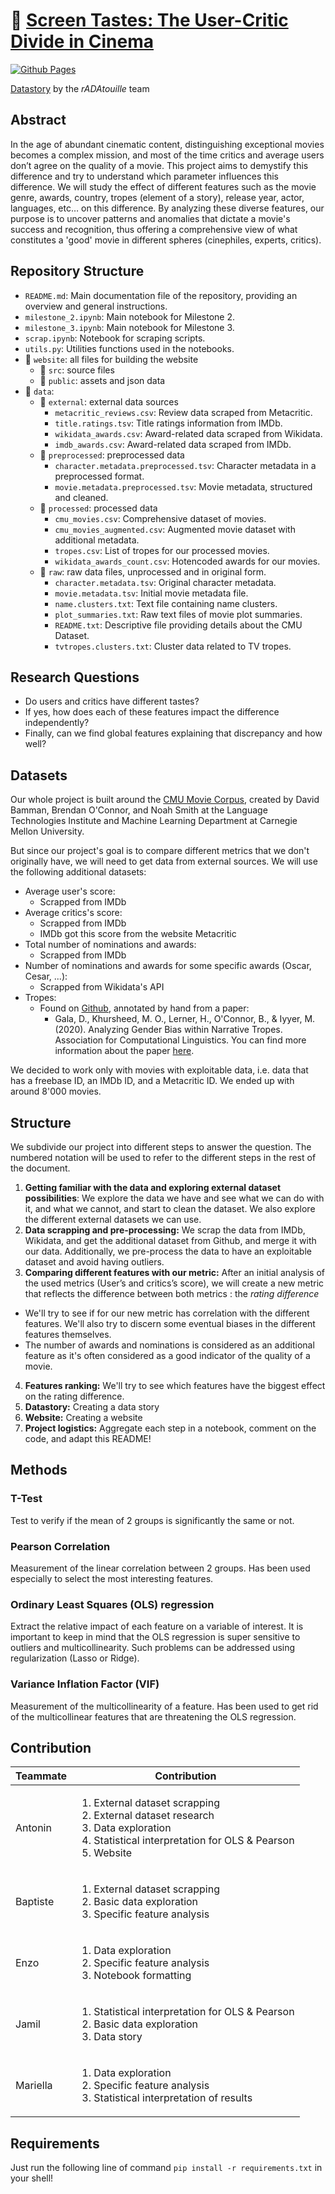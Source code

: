 # 🎥 [Screen Tastes: The User-Critic Divide in Cinema](https://epfl-ada.github.io/ada-2023-project-radatouille/)

[![Github Pages](https://github.com/epfl-ada/ada-2023-project-radatouille/actions/workflows/deploy.yml/badge.svg)](https://github.com/epfl-ada/ada-2023-project-radatouille/actions/workflows/deploy.yml)

[Datastory](https://epfl-ada.github.io/ada-2023-project-radatouille/) by the *rADAtouille* team

## Abstract

In the age of abundant cinematic content, distinguishing exceptional movies becomes a complex mission, and most of the time critics and average users don’t agree on the quality of a movie. This project aims to demystify this difference and try to understand which parameter influences this difference. We will study the effect of different features such as the movie genre, awards, country, tropes (element of a story), release year, actor, languages, etc… on this difference. By analyzing these diverse features, our purpose is to uncover patterns and anomalies that dictate a movie's success and recognition, thus offering a comprehensive view of what constitutes a 'good' movie in different spheres (cinephiles, experts, critics).


## Repository Structure

- `README.md`: Main documentation file of the repository, providing an overview and general instructions.
- `milestone_2.ipynb`: Main notebook for Milestone 2.
- `milestone_3.ipynb`: Main notebook for Milestone 3.
- `scrap.ipynb`: Notebook for scraping scripts.
- `utils.py`: Utilities functions used in the notebooks.
- 📁 `website`: all files for building the website
   - 📁 `src`: source files
   - 📁 `public`: assets and json data
- :file_folder: `data`:
  - :file_folder: `external`: external data sources
    - `metacritic_reviews.csv`: Review data scraped from Metacritic.
    - `title.ratings.tsv`: Title ratings information from IMDb.
    - `wikidata_awards.csv`: Award-related data scraped from Wikidata.
    - `imdb_awards.csv`: Award-related data scraped from IMDb.
  - :file_folder: `preprocessed`: preprocessed data
    - `character.metadata.preprocessed.tsv`: Character metadata in a preprocessed format.
    - `movie.metadata.preprocessed.tsv`: Movie metadata, structured and cleaned.
  - :file_folder: `processed`: processed data
    - `cmu_movies.csv`: Comprehensive dataset of movies.
    - `cmu_movies_augmented.csv`: Augmented movie dataset with additional metadata.
    - `tropes.csv`: List of tropes for our processed movies.
    - `wikidata_awards_count.csv`: Hotencoded awards for our movies.
  - :file_folder: `raw`: raw data files, unprocessed and in original form.
    - `character.metadata.tsv`: Original character metadata.
    - `movie.metadata.tsv`: Initial movie metadata file.
    - `name.clusters.txt`: Text file containing name clusters.
    - `plot_summaries.txt`: Raw text files of movie plot summaries.
    - `README.txt`: Descriptive file providing details about the CMU Dataset.
    - `tvtropes.clusters.txt`: Cluster data related to TV tropes.



## Research Questions

* Do users and critics have different tastes?
* If yes, how does each of these features impact the difference independently?
* Finally, can we find global features explaining that discrepancy and how well?


## Datasets

Our whole project is built around the [CMU Movie Corpus](https://www.cs.cmu.edu/~ark/personas/), created by David Bamman, Brendan O'Connor, and Noah Smith at the Language Technologies Institute and Machine Learning Department at Carnegie Mellon University.

But since our project's goal is to compare different metrics that we don't originally have, we will need to get data from external sources. We will use the following additional datasets:

* Average user's score:
    * Scrapped from IMDb
* Average critics's score:
    * Scrapped from IMDb
    * IMDb got this score from the website Metacritic
* Total number of nominations and awards:
    * Scrapped from IMDb
* Number of nominations and awards for some specific awards (Oscar, Cesar, ...):
    * Scrapped from Wikidata's API
* Tropes:
    * Found on [Github](https://github.com/dhruvilgala/tvtropes), annotated by hand from a paper:
        * Gala, D., Khursheed, M. O., Lerner, H., O'Connor, B., & Iyyer, M. (2020). Analyzing Gender Bias within Narrative Tropes. Association for Computational Linguistics. You can find more information about the paper [here](https://www.aclweb.org/anthology/2020.nlpcss-1.23).

We decided to work only with movies with exploitable data, i.e. data that has a freebase ID, an IMDb ID, and a Metacritic ID. We ended up with around 8'000 movies.


## Structure

We subdivide our project into different steps to answer the question. The numbered notation will be used to refer to the different steps in the rest of the document.



1. **Getting familiar with the data and exploring external dataset possibilities**: We explore the data we have and see what we can do with it, and what we cannot, and start to clean the dataset. We also explore the different external datasets we can use.
2. **Data scrapping and pre-processing:** We scrap the data from IMDb,  Wikidata, and get the additional dataset from Github, and merge it with our data. Additionally, we pre-process the data to have an exploitable dataset and avoid having outliers.
3. **Comparing different features with our metric:** After an initial analysis of the used metrics (User’s and critics’s score), we will create a new metric that reflects the difference between both metrics : the *rating difference*

- We'll try to see if for our new metric has correlation with the different features. We'll also try to discern some eventual biases in the different features themselves.
- The number of awards and nominations is considered as an additional feature as it's often considered as a good indicator of the quality of a movie.

4. **Features ranking:** We'll try to see which features have the biggest effect on the rating difference.
5. **Datastory:** Creating a data story
6. **Website:** Creating a website
7. **Project logistics:** Aggregate each step in a notebook, comment on the code, and adapt this README!


## Methods


### T-Test

Test to verify if the mean of 2 groups is significantly the same or not.


### Pearson Correlation

Measurement of the linear correlation between 2 groups. Has been used especially to select the most interesting features.


### Ordinary Least Squares (OLS) regression

Extract the relative impact of each feature on a variable of interest. It is important to keep in mind that the OLS regression is super sensitive to outliers and multicollinearity. Such problems can be addressed using regularization (Lasso or Ridge).


### Variance Inflation Factor (VIF)

Measurement of the multicollinearity of a feature. Has been used to get rid of the multicollinear features that are threatening the OLS regression.


## Contribution

|Teammate | Contribution |
|--------|--------------|
|Antonin | <ol><li>External dataset scrapping</li><li>External dataset research</li><li>Data exploration</li><li>Statistical interpretation for OLS & Pearson</li><li>Website</li></ol>|
|Baptiste | <ol><li>External dataset scrapping</li><li>Basic data exploration</li><li>Specific feature analysis</li></ol>|
|Enzo     | <ol><li>Data exploration</li><li>Specific feature analysis</li><li>Notebook formatting</li><ol>|
|Jamil     |<ol><li>Statistical interpretation for OLS & Pearson</li><li>Basic data exploration</li><li>Data story</li></ol>|
|Mariella | <ol><li>Data exploration</li><li>Specific feature analysis</li><li>Statistical interpretation of results</li></ol>|

## Requirements

Just run the following line of command `pip install -r requirements.txt` in your shell!
